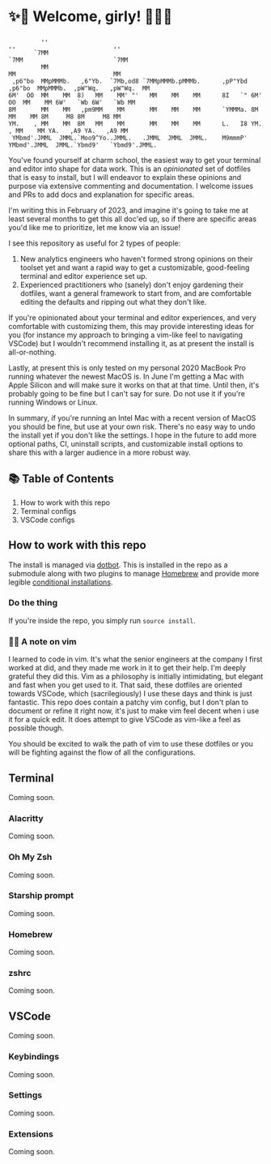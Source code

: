 # ✨💄 Welcome, girly! 💅🏻✨

```text
         ,,                                                                 ,,                           ,,
       `7MM                                                               `7MM                         `7MM
         MM                                                                 MM                           MM
 ,p6"bo  MMpMMMb.   ,6"Yb.  `7Mb,od8 `7MMpMMMb.pMMMb.      ,pP"Ybd  ,p6"bo  MMpMMMb.  ,pW"Wq.   ,pW"Wq.  MM
6M'  OO  MM    MM  8)   MM    MM' "'   MM    MM    MM      8I   `" 6M'  OO  MM    MM 6W'   `Wb 6W'   `Wb MM
8M       MM    MM   ,pm9MM    MM       MM    MM    MM      `YMMMa. 8M       MM    MM 8M     M8 8M     M8 MM
YM.    , MM    MM  8M   MM    MM       MM    MM    MM      L.   I8 YM.    , MM    MM YA.   ,A9 YA.   ,A9 MM
 YMbmd'.JMML  JMML.`Moo9^Yo..JMML.   .JMML  JMML  JMML.    M9mmmP'  YMbmd'.JMML  JMML.`Ybmd9'   `Ybmd9'.JMML.
```

You've found yourself at charm school, the easiest way to get your terminal and editor into shape for data work. This is an _opinionated_ set of dotfiles that is easy to install, but I will endeavor to explain these opinions and purpose via extensive commenting and documentation. I welcome issues and PRs to add docs and explanation for specific areas.

I'm writing this in February of 2023, and imagine it's going to take me at least several months to get this all doc'ed up, so if there are specific areas you'd like me to prioritize, let me know via an issue!

I see this repository as useful for 2 types of people:

1. New analytics engineers who haven't formed strong opinions on their toolset yet and want a rapid way to get a customizable, good-feeling terminal and editor experience set up.
2. Experienced practitioners who (sanely) don't enjoy gardening their dotfiles, want a general framework to start from, and are comfortable editing the defaults and ripping out what they don't like.

If you're opinionated about your terminal and editor experiences, and very comfortable with customizing them, this may provide interesting ideas for you (for instance my approach to bringing a vim-like feel to navigating VSCode) but I wouldn't recommend installing it, as at present the install is all-or-nothing.

Lastly, at present this is only tested on my personal 2020 MacBook Pro running whatever the newest MacOS is. In June I'm getting a Mac with Apple Silicon and will make sure it works on that at that time. Until then, it's probably going to be fine but I can't say for sure. Do not use it if you're running Windows or Linux.

In summary, if you're running an Intel Mac with a recent version of MacOS you should be fine, but use at your own risk. There's no easy way to undo the install yet if you don't like the settings. I hope in the future to add more optional paths, CI, uninstall scripts, and customizable install options to share this with a larger audience in a more robust way.

## 📚 Table of Contents

1. How to work with this repo
2. Terminal configs
3. VSCode configs

## How to work with this repo

The install is managed via [dotbot](https://github.com/anishathalye/dotbot). This is installed in the repo as a submodule along with two plugins to manage [Homebrew](https://github.com/wren/dotbot-brew) and provide more legible [conditional installations](https://gitlab.com/gnfzdz/dotbot-conditional/).

### Do the thing

If you're inside the repo, you simply run `source install`.

### ✌🏻 A note on vim

I learned to code in vim. It's what the senior engineers at the company I first worked at did, and they made me work in it to get their help. I'm deeply grateful they did this. Vim as a philosophy is initially intimidating, but elegant and fast when you get used to it. That said, these dotfiles are oriented towards VSCode, which (sacrilegiously) I use these days and think is just fantastic. This repo does contain a patchy vim config, but I don't plan to document or refine it right now, it's just to make vim feel decent when i use it for a quick edit. It does attempt to give VSCode as vim-like a feel as possible though.

You should be excited to walk the path of vim to use these dotfiles or you will be fighting against the flow of all the configurations.

## Terminal

Coming soon.

### Alacritty

Coming soon.

### Oh My Zsh

Coming soon.

### Starship prompt

Coming soon.

### Homebrew

Coming soon.

### zshrc

Coming soon.

## VSCode

Coming soon.

### Keybindings

Coming soon.

### Settings

Coming soon.

### Extensions

Coming soon.
